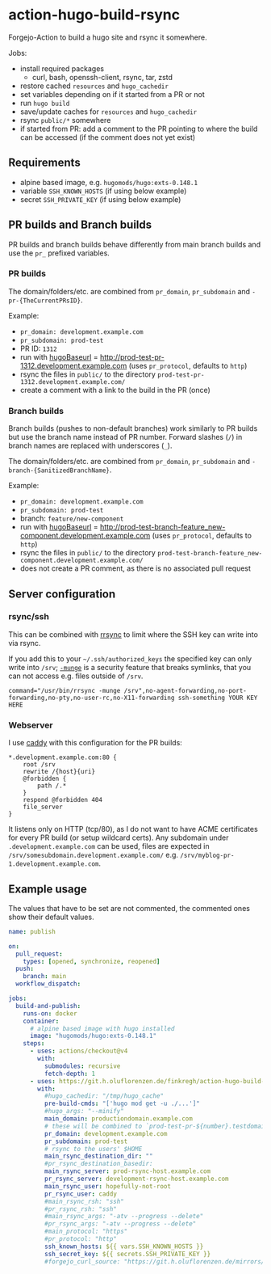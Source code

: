 # action-hugo-build-rsync

Forgejo-Action to build a hugo site and rsync it somewhere.

Jobs:

- install required packages
  - curl, bash, openssh-client, rsync, tar, zstd
- restore cached `resources` and `hugo_cachedir`
- set variables depending on if it started from a PR or not
- run `hugo build`
- save/update caches for `resources` and `hugo_cachedir`
- rsync `public/*` somewhere
- if started from PR: add a comment to the PR pointing to where the build can be accessed (if the comment does not yet exist)

## Requirements

- alpine based image, e.g. `hugomods/hugo:exts-0.148.1`
- variable `SSH_KNOWN_HOSTS` (if using below example)
- secret `SSH_PRIVATE_KEY` (if using below example)

## PR builds and Branch builds

PR builds and branch builds behave differently from main branch builds and use the `pr_` prefixed variables.

### PR builds

The domain/folders/etc. are combined from `pr_domain`, `pr_subdomain` and `-pr-{TheCurrentPRsID}`.

Example:

- `pr_domain: development.example.com`
- `pr_subdomain: prod-test`
- PR ID: `1312`
- run with [hugoBaseurl](gohugo.io/methods/site/baseurl/) = <http://prod-test-pr-1312.development.example.com> (uses `pr_protocol`, defaults to `http`)
- rsync the files in `public/` to the directory `prod-test-pr-1312.development.example.com/`
- create a comment with a link to the build in the PR (once)

### Branch builds

Branch builds (pushes to non-default branches) work similarly to PR builds but use the branch name instead of PR number. Forward slashes (`/`) in branch names are replaced with underscores (`_`).

The domain/folders/etc. are combined from `pr_domain`, `pr_subdomain` and `-branch-{SanitizedBranchName}`.

Example:

- `pr_domain: development.example.com`
- `pr_subdomain: prod-test`
- branch: `feature/new-component`
- run with [hugoBaseurl](gohugo.io/methods/site/baseurl/) = <http://prod-test-branch-feature_new-component.development.example.com> (uses `pr_protocol`, defaults to `http`)
- rsync the files in `public/` to the directory `prod-test-branch-feature_new-component.development.example.com/`
- does not create a PR comment, as there is no associated pull request

## Server configuration

### rsync/ssh

This can be combined with [rrsync](https://man.archlinux.org/man/rrsync.1) to limit where the SSH key can write into via rsync.

If you add this to your `~/.ssh/authorized_keys` the specified key can only write into `/srv`; [`-munge`](https://man.archlinux.org/man/rsync.1#munge-links) is a security feature that breaks symlinks, that you can not access e.g. files outside of `/srv`.

```text
command="/usr/bin/rrsync -munge /srv",no-agent-forwarding,no-port-forwarding,no-pty,no-user-rc,no-X11-forwarding ssh-something YOUR KEY HERE
```

### Webserver

I use [caddy](https://caddyserver.com/) with this configuration for the PR builds:

```text
*.development.example.com:80 {
    root /srv
    rewrite /{host}{uri}
    @forbidden {
        path /.*
    }
    respond @forbidden 404
    file_server
}
```

It listens only on HTTP (tcp/80), as I do not want to have ACME certificates for every PR build (or setup wildcard certs).
Any subdomain under `.development.example.com` can be used, files are expected in `/srv/somesubdomain.development.example.com/` e.g. `/srv/myblog-pr-1.development.example.com`.

## Example usage

The values that have to be set are not commented, the commented ones show their default values.

```yaml
name: publish

on:
  pull_request:
    types: [opened, synchronize, reopened]
  push:
    branch: main
  workflow_dispatch:

jobs:
  build-and-publish:
    runs-on: docker
    container:
      # alpine based image with hugo installed
      image: "hugomods/hugo:exts-0.148.1"
    steps:
      - uses: actions/checkout@v4
        with:
          submodules: recursive
          fetch-depth: 1
      - uses: https://git.h.oluflorenzen.de/finkregh/action-hugo-build-rsync@main # or pin to version, e.g. @0.0.1
        with:
          #hugo_cachedir: "/tmp/hugo_cache"
          pre-build-cmds: "['hugo mod get -u ./...']"
          #hugo_args: "--minify"
          main_domain: productiondomain.example.com
          # these will be combined to `prod-test-pr-${number}.testdomain.example.com`
          pr_domain: development.example.com
          pr_subdomain: prod-test
          # rsync to the users' $HOME
          main_rsync_destination_dir: ""
          #pr_rsync_destination_basedir:
          main_rsync_server: prod-rsync-host.example.com
          pr_rsync_server: development-rsync-host.example.com
          main_rsync_user: hopefully-not-root
          pr_rsync_user: caddy
          #main_rsync_rsh: "ssh"
          #pr_rsync_rsh: "ssh"
          #main_rsync_args: "-atv --progress --delete"
          #pr_rsync_args: "-atv --progress --delete"
          #main_protocol: "https"
          #pr_protocol: "http"
          ssh_known_hosts: ${{ vars.SSH_KNOWN_HOSTS }}
          ssh_secret_key: ${{ secrets.SSH_PRIVATE_KEY }}
          #forgejo_curl_source: "https://git.h.oluflorenzen.de/mirrors/forgejo-curl/raw/branch/main/forgejo-curl.sh"
```
